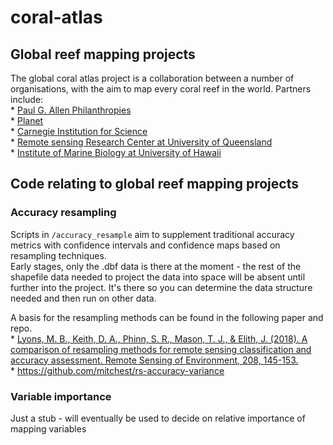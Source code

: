 # coral-atlas  

## Global reef mapping projects
The global coral atlas project is a collaboration between a number of organisations, with the aim to map every coral reef in the world. Partners include:  
	* [Paul G. Allen Philanthropies](http://www.pgaphilanthropies.org/)  
	* [Planet](https://www.planet.com/)  
	* [Carnegie Institution for Science](https://carnegiescience.edu/)  
	* [Remote sensing Research Center at University of Queensland](https://sees.uq.edu.au/remote-sensing-research-centre)  
	* [Institute of Marine Biology at University of Hawaii](http://www.himb.hawaii.edu/)  

## Code relating to global reef mapping projects  

### Accuracy resampling
Scripts in `/accuracy_resample` aim to supplement traditional accuracy metrics with confidence intervals and confidence maps based on resampling techniques.  
Early stages, only the .dbf data is there at the moment - the rest of the shapefile data needed to project the data into space will be absent until further into the project.  It's there so you can determine the data structure needed and then run on other data.  
  
A basis for the resampling methods can be found in the following paper and repo.  
	* [Lyons, M. B., Keith, D. A., Phinn, S. R., Mason, T. J., & Elith, J. (2018). A comparison of resampling methods for remote sensing classification and accuracy assessment. Remote Sensing of Environment, 208, 145-153.](https://doi.org/10.1016/j.rse.2018.02.026)  
	* https://github.com/mitchest/rs-accuracy-variance  

### Variable importance
Just a stub - will eventually be used to decide on relative importance of mapping variables
